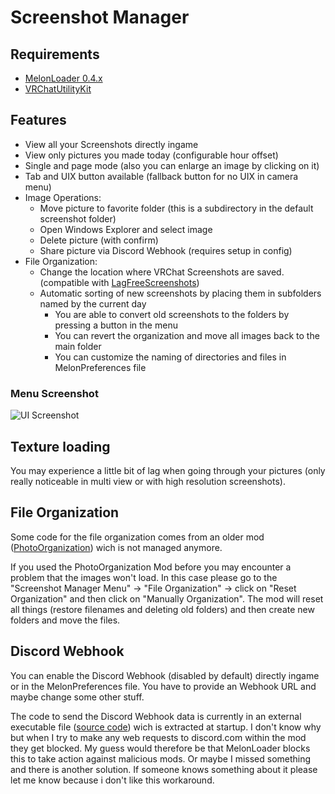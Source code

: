 # Screenshot Manager

## Requirements

- [MelonLoader 0.4.x](https://melonwiki.xyz/)
- [VRChatUtilityKit](https://github.com/loukylor/VRC-Mods/tree/main/VRChatUtilityKit)

## Features

- View all your Screenshots directly ingame
- View only pictures you made today (configurable hour offset)
- Single and page mode (also you can enlarge an image by clicking on it)
- Tab and UIX button available (fallback button for no UIX in camera menu)
- Image Operations:
    - Move picture to favorite folder (this is a subdirectory in the default screenshot folder)
    - Open Windows Explorer and select image
    - Delete picture (with confirm)
    - Share picture via Discord Webhook (requires setup in config)
- File Organization:
    - Change the location where VRChat Screenshots are saved. (compatible with [LagFreeScreenshots](https://github.com/knah/VRCMods/tree/master/LagFreeScreenshots))
    - Automatic sorting of new screenshots by placing them in subfolders named by the current day
        - You are able to convert old screenshots to the folders by pressing a button in the menu
        - You can revert the organization and move all images back to the main folder
        - You can customize the naming of directories and files in MelonPreferences file

### Menu Screenshot

![UI Screenshot](https://i.imgur.com/VXotdbg.png)

## Texture loading

You may experience a little bit of lag when going through your pictures (only really noticeable in multi view or with high resolution screenshots).

## File Organization

Some code for the file organization comes from an older mod ([PhotoOrganization](https://github.com/dave-kun/PhotoOrganization)) wich is not managed anymore. 

If you used the PhotoOrganization Mod before you may encounter a problem that the images won't load. In this case please go to the "Screenshot Manager Menu" -> "File Organization" -> click on "Reset Organization" and then click on "Manually Organization". The mod will reset all things (restore filenames and deleting old folders) and then create new folders and move the files.

## Discord Webhook
 
You can enable the Discord Webhook (disabled by default) directly ingame or in the MelonPreferences file. You have to provide an Webhook URL and maybe change some other stuff.

The code to send the Discord Webhook data is currently in an external executable file ([source code](DiscordWebhook)) wich is extracted at startup. I don't know why but when I try to make any web requests to discord.com within the mod they get blocked. My guess would therefore be that MelonLoader blocks this to take action against malicious mods. Or maybe I missed something and there is another solution. If someone knows something about it please let me know because i don't like this workaround.